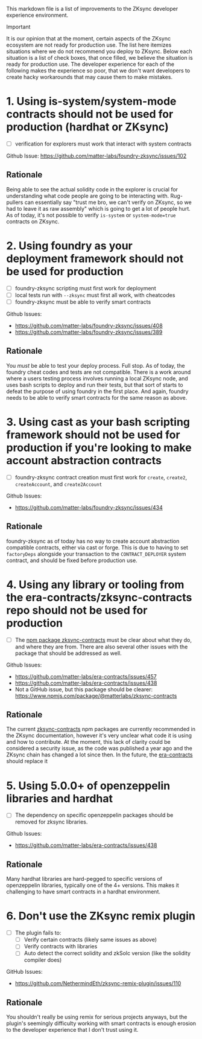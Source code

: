 This markdown file is a list of improvements to the ZKsync developer experience environment. 

> [!IMPORTANT]  
> It is our opinion that at the moment, certain aspects of the ZKsync ecosystem are not ready for production use. The list here itemizes situations where we do not recommend you deploy to ZKsync. Below each situation is a list of check boxes, that once filled, we believe the situation is ready for production use. The developer experience for each of the following makes the experience so poor, that we don't want developers to create hacky workarounds that may cause them to make mistakes. 

# 1. Using is-system/system-mode contracts should not be used for production (hardhat or ZKsync)
- [ ] verification for explorers must work that interact with system contracts

Github Issue: https://github.com/matter-labs/foundry-zksync/issues/102

## Rationale 
Being able to see the actual solidity code in the explorer is crucial for understanding what code people are going to be interacting with. Rug-pullers can essentially say "trust me bro, we can't verify on ZKsync, so we had to leave it as raw assembly" which is going to get a lot of people hurt. As of today, it's not possible to verify `is-system` or `system-mode=true` contracts on ZKsync.

# 2. Using foundry as your deployment framework should not be used for production
- [ ] foundry-zksync scripting must first work for deployment 
- [ ] local tests run with `--zksync` must first all work, with cheatcodes 
- [ ] foundry-zksync must be able to verify smart contracts

Github Issues: 
- https://github.com/matter-labs/foundry-zksync/issues/408
- https://github.com/matter-labs/foundry-zksync/issues/389

## Rationale 
You *must* be able to test your deploy process. Full stop. As of today, the foundry cheat codes and tests are not compatible. There is a work around where a users testing process involves running a local ZKsync node, and uses bash scripts to deploy and run their tests, but that sort of starts to defeat the purpose of using foundry in the first place. And again, foundry needs to be able to verify smart contracts for the same reason as above. 

# 3. Using cast as your bash scripting framework should not be used for production if you're looking to make account abstraction contracts
- [ ] foundry-zksync contract creation must first work for `create`, `create2`, `createAccount`, and `create2Account`

Github Issues:
- https://github.com/matter-labs/foundry-zksync/issues/434

## Rationale
foundry-zksync as of today has no way to create account abstraction compatible contracts, either via cast or forge. This is due to having to set `factoryDeps` alongside your transaction to the `CONTRACT_DEPLOYER` system contract, and should be fixed before production use. 

# 4. Using any library or tooling from the era-contracts/zksync-contracts repo should not be used for production
- [ ] The [npm package zksync-contracts](https://www.npmjs.com/package/@matterlabs/zksync-contracts) must be clear about what they do, and where they are from. There are also several other issues with the package that should be addressed as well. 

Github Issues:
- https://github.com/matter-labs/era-contracts/issues/457
- https://github.com/matter-labs/era-contracts/issues/438
- Not a GitHub issue, but this package should be clearer: https://www.npmjs.com/package/@matterlabs/zksync-contracts

## Rationale
The current [zksync-contracts](https://www.npmjs.com/package/@matterlabs/zksync-contracts) npm packages are currently recommended in the ZKsync documentation, however it's very unclear what code it is using and how to contribute. At the moment, this lack of clarity could be considered a security issue, as the code was published a year ago and the ZKsync chain has changed a lot since then. In the future, the [era-contracts](https://github.com/matter-labs/era-contracts) should replace it

# 5. Using 5.0.0+ of openzeppelin libraries and hardhat 
- [ ] The dependency on specific openzeppelin packages should be removed for zksync libraries.

Github Issues:
- https://github.com/matter-labs/era-contracts/issues/438

## Rationale
Many hardhat libraries are hard-pegged to specific versions of openzeppelin libraries, typically one of the 4+ versions. This makes it challenging to have smart contracts in a hardhat environment. 

# 6. Don't use the ZKsync remix plugin
- [ ] The plugin fails to:
  - [ ] Verify certain contracts (likely same issues as above)
  - [ ] Verify contracts with libraries
  - [ ] Auto detect the correct solidity and zkSolc version (like the solidity compiler does)

GitHub Issues:
- https://github.com/NethermindEth/zksync-remix-plugin/issues/110

## Rationale
You shouldn't really be using remix for serious projects anyways, but the plugin's seemingly difficulty working with smart contracts is enough erosion to the developer experience that I don't trust using it. 
